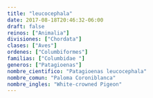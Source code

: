 ```yaml
---
title: "leucocephala"
date: 2017-08-18T20:46:32-06:00
draft: false
reinos: ["Animalia"]
divisiones: ["Chordata"]
clases: ["Aves"]
ordenes: ["Columbiformes"]
familias: ["Columbidae "]
generos: ["Patagioenas"]
nombre_cientifico: "Patagioenas leucocephala"
nombre_comun: "Paloma Coroniblanca"
nombre_ingles: "White-crowned Pigeon"
---
```

